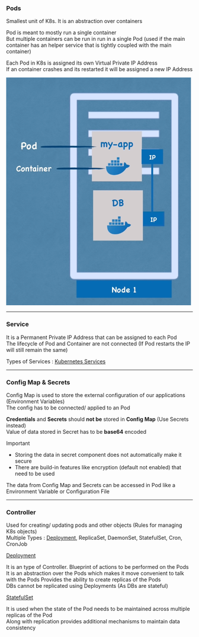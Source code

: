 ### Pods

Smallest unit of K8s. It is an abstraction over containers

Pod is meant to mostly run a single container  
But multiple containers can be run in run in a single Pod (used if the main container has an helper service that is tightly coupled with the main container)

Each Pod in K8s is assigned its own Virtual Private IP Address  
If an container crashes and its restarted it will be assigned a new IP Address

![Kubernetes Pods|250](../images/kube_pods.png)

---

### Service

It is a Permanent Private IP Address that can be assigned to each Pod  
The lifecycle of Pod and Container are not connected (If Pod restarts the IP will still remain the same)

Types of Services : [Kubernetes Services](../Kubernetes%20Components/Kubernetes%20Services.md)

---

### Config Map & Secrets

Config Map is used to store the external configuration of our applications (Environment Variables)  
The config has to be connected/ applied to an Pod

**Credentials** and **Secrets** should **not be** stored in **Config Map** (Use Secrets instead)  
Value of data stored in Secret has to be **base64** encoded

 > [!important]
 > * Storing the data in secret component does not automatically make it secure
 > * There are build-in features like encryption (default not enabled) that need to be used

The data from Config Map and Secrets can be accessed in Pod like a Environment Variable or Configuration File

---

### Controller

Used for creating/ updating pods and other objects (Rules for managing K8s objects)  
Multiple Types : [Deployment](../Kubernetes%20Components/Kubernetes%20Deployments.md), ReplicaSet, DaemonSet, StatefulSet, Cron, CronJob

<u>Deployment</u>
  
It is an type of Controller. Blueprint of actions to be performed on the Pods  
It is an abstraction over the Pods which makes it move convenient to talk with the Pods
Provides the ability to create replicas of the Pods  
DBs cannot be replicated using Deployments (As DBs are stateful)

<u>StatefulSet</u>
  
It is used when the state of the Pod needs to be maintained across multiple replicas of the Pod  
Along with replication provides additional mechanisms to maintain data consistency
